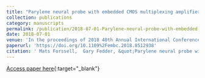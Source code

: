 ```yaml
---
title: "Parylene neural probe with embedded CMOS multiplexing amplifier"
collection: publications
category: manuscripts
permalink: /publication/2018-07-01-Parylene-neural-probe-with-embedded-CMOS-multiplexing-amplifier
date: 2018-07-01
venue: 'In the proceedings of 2018 40th Annual International Conference of the IEEE Engineering in Medicine and Biology Society (EMBC)'
paperurl: 'https://doi.org/10.1109%2Fembc.2018.8512938'
citation: ' Mats Forssell,  Gary Fedder, &quot;Parylene neural probe with embedded CMOS multiplexing amplifier.&quot; In the proceedings of 2018 40th Annual International Conference of the IEEE Engineering in Medicine and Biology Society (EMBC), 2018.'
---
```

[Access paper here](https://doi.org/10.1109%2Fembc.2018.8512938){:target="_blank"}
